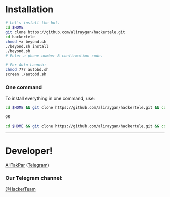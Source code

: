 # Installation

```sh
# Let's install the bot.
cd $HOME
git clone https://github.com/aliraygan/hackertele.git
cd hackertele
chmod +x beyond.sh
./beyond.sh install
./beyond.sh 
# Enter a phone number & confirmation code.

# For Auto Launch:
chmod 777 autobd.sh
screen ./autobd.sh
```
### One command
To install everything in one command, use:
```sh
cd $HOME && git clone https://github.com/aliraygan/hackertele.git && cd hackertele && chmod +x beyond.sh && ./beyond.sh install && ./beyond.sh

OR

cd $HOME && git clone https://github.com/aliraygan/hackertele.git && cd hackertele && chmod +x beyond.sh && ./beyond.sh install && chmod 777 autobd.sh && screen ./autobd.sh
```

* * *

# Developer!

[AliTakPar](https://github.com/aliraygan) ([Telegram](https://telegram.me/hackertele))

### Our Telegram channel:

[@HackerTeam](https://telegram.me/HackerTeam)
